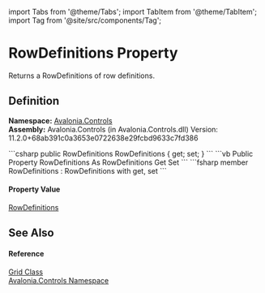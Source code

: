 import Tabs from '@theme/Tabs'; 
import TabItem from '@theme/TabItem'; 
import Tag from '@site/src/components/Tag'; 

# RowDefinitions Property


Returns a RowDefinitions of row definitions.



## Definition
**Namespace:** <a href="N_Avalonia_Controls">Avalonia.Controls</a>  
**Assembly:** Avalonia.Controls (in Avalonia.Controls.dll) Version: 11.2.0+68ab391c0a3653e0722638e29fcbd9633c7fd386

<Tabs groupId="api-code-preview">
<TabItem value="csharp" label="C#">
```csharp
public RowDefinitions RowDefinitions { get; set; }
```
</TabItem>
<TabItem value="vb" label="VB">
```vb
Public Property RowDefinitions As RowDefinitions
	Get
	Set
```
</TabItem>
<TabItem value="fsharp" label="F#">
```fsharp
member RowDefinitions : RowDefinitions with get, set
```
</TabItem>
</Tabs>



#### Property Value
<a href="T_Avalonia_Controls_RowDefinitions">RowDefinitions</a>

## See Also


#### Reference
<a href="T_Avalonia_Controls_Grid">Grid Class</a>  
<a href="N_Avalonia_Controls">Avalonia.Controls Namespace</a>  
